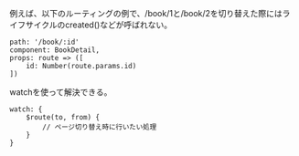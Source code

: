 例えば、以下のルーティングの例で、/book/1と/book/2を切り替えた際にはライフサイクルのcreated()などが呼ばれない。
```
path: '/book/:id'
component: BookDetail,
props: route => ([
	id: Number(route.params.id)
])
```

watchを使って解決できる。
```
watch: {
	$route(to, from) {
		// ページ切り替え時に行いたい処理
	}
}
